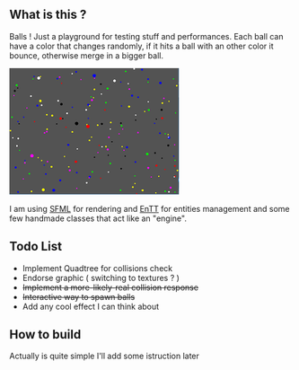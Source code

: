 
## What is this ?
Balls ! Just a playground for testing stuff and performances.
Each ball can have a color that changes randomly, if it hits a ball with an other color it bounce, otherwise merge in a bigger ball.

![randballs](media/screen.PNG)

I am using [SFML](https://github.com/SFML/SFML) for rendering and [EnTT](https://github.com/skypjack/entt) for entities management and some few handmade classes that act like an "engine".


## Todo List

* Implement Quadtree for collisions check
* Endorse graphic ( switching to textures ? )
* ~~Implement a more-likely-real collision response~~
* ~~Interactive way to spawn balls~~
* Add any cool effect I can think about


## How to build

Actually is quite simple I'll add some istruction later




